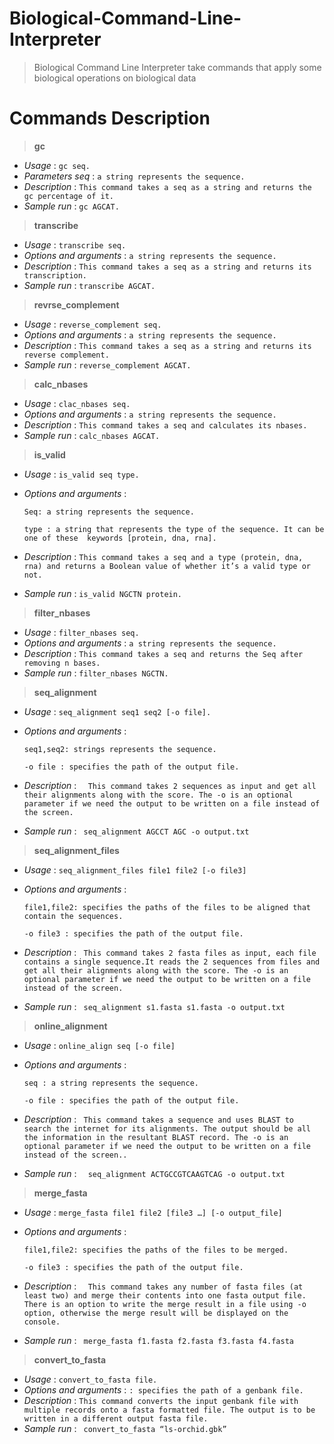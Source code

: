 # Biological-Command-Line-Interpreter
> Biological Command Line Interpreter take commands that apply some biological operations on biological data
# Commands Description
> **gc** 
- *Usage* : `gc seq.`
- *Parameters seq* : `a string represents the sequence.`
- *Description* : `This command takes a seq as a string and returns the gc percentage of it.`
- *Sample run* : `gc AGCAT.`

> **transcribe**
- *Usage* : `transcribe seq.`
- *Options and arguments* : `a string represents the sequence.`
- *Description* : `This command takes a seq as a string and returns its transcription.`
- *Sample run* : `transcribe AGCAT.`

> **revrse_complement**
- *Usage* : `reverse_complement seq.`
- *Options and arguments* : `a string represents the sequence.`
- *Description* : `This command takes a seq as a string and returns its reverse complement.`
- *Sample run* : `reverse_complement AGCAT.`

> **calc_nbases**
- *Usage* : `clac_nbases seq.`
- *Options and arguments* : `a string represents the sequence.`
- *Description* : `This command takes a seq and calculates its nbases.`
- *Sample run* : `calc_nbases AGCAT.`

> **is_valid**
- *Usage* : `is_valid seq type.`
- *Options and arguments* : 

    `Seq: a string represents the sequence.`
    
    `type : a string that represents the type of the sequence. It can be one of these  keywords [protein, dna, rna].`
    
- *Description* : `This command takes a seq and a type (protein, dna, rna) and returns a Boolean value of whether it’s a valid type or not.`
- *Sample run* : `is_valid NGCTN protein.`

> **filter_nbases**
- *Usage* : `filter_nbases seq.`
- *Options and arguments* : `a string represents the sequence.`
- *Description* : `This command takes a seq and returns the Seq after removing n bases.`
- *Sample run* : `filter_nbases NGCTN.`

> **seq_alignment**
- *Usage* : `seq_alignment seq1 seq2 [-o file].`
- *Options and arguments* : 

    `seq1,seq2: strings represents the sequence.`
    
    `-o file : specifies the path of the output file.`
   
- *Description* : `  This command takes 2 sequences as input and get all their alignments along with the score. The -o is an optional parameter if we need the output to be written on a file instead of the screen.`
- *Sample run* : ` seq_alignment AGCCT AGC -o output.txt`

> **seq_alignment_files**
- *Usage* : `seq_alignment_files file1 file2 [-o file3]`
- *Options and arguments* : 

    `file1,file2: specifies the paths of the files to be aligned that contain the sequences.`
    
    `-o file3 : specifies the path of the output file.`
   
- *Description* : ` This command takes 2 fasta files as input, each file contains a single sequence.It reads the 2 sequences from files and get all their alignments along with the score. The -o is an optional parameter if we need the output to be written on a file instead of the screen.`
- *Sample run* : ` seq_alignment s1.fasta s1.fasta -o output.txt`

> **online_alignment**
- *Usage* : `online_align seq [-o file]`
- *Options and arguments* : 

    `seq : a string represents the sequence.`
    
    `-o file : specifies the path of the output file.`
   
- *Description* : ` This command takes a sequence and uses BLAST to search the internet for its alignments. The output should be all the information in the resultant BLAST record. The -o is an optional parameter if we need the output to be written on a file instead of the screen..`
- *Sample run* : `  seq_alignment ACTGCCGTCAAGTCAG -o output.txt`

> **merge_fasta**
- *Usage* : `merge_fasta file1 file2 [file3 …] [-o output_file]`
- *Options and arguments* : 

    `file1,file2: specifies the paths of the files to be merged.`
    
    `-o file3 : specifies the path of the output file.`
   
- *Description* : `  This command takes any number of fasta files (at least two) and merge their contents into one fasta output file. There is an option to write the merge result in a file using -o option, otherwise the merge result will be displayed on the console.`
- *Sample run* : ` merge_fasta f1.fasta f2.fasta f3.fasta f4.fasta`

> **convert_to_fasta**
- *Usage* : `convert_to_fasta file.`
- *Options and arguments* : `: specifies the path of a genbank file.`
- *Description* : `This command converts the input genbank file with multiple records onto a fasta formatted file. The output is to be written in a different output fasta file.`
- *Sample run* : ` convert_to_fasta “ls-orchid.gbk”`
